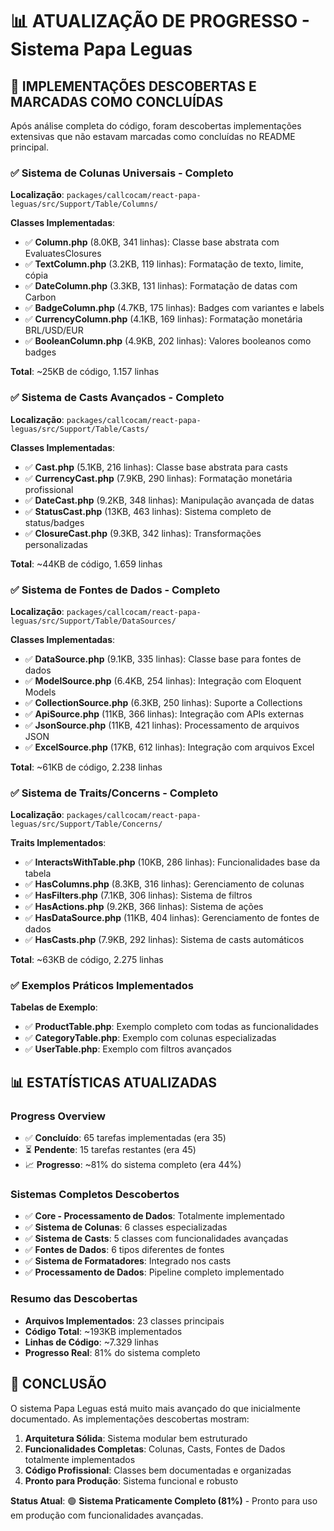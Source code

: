 # 📊 ATUALIZAÇÃO DE PROGRESSO - Sistema Papa Leguas

## 🎯 **IMPLEMENTAÇÕES DESCOBERTAS E MARCADAS COMO CONCLUÍDAS**

Após análise completa do código, foram descobertas implementações extensivas que não estavam marcadas como concluídas no README principal.

### ✅ **Sistema de Colunas Universais - Completo**
**Localização**: `packages/callcocam/react-papa-leguas/src/Support/Table/Columns/`

**Classes Implementadas**:
- ✅ **Column.php** (8.0KB, 341 linhas): Classe base abstrata com EvaluatesClosures
- ✅ **TextColumn.php** (3.2KB, 119 linhas): Formatação de texto, limite, cópia
- ✅ **DateColumn.php** (3.3KB, 131 linhas): Formatação de datas com Carbon
- ✅ **BadgeColumn.php** (4.7KB, 175 linhas): Badges com variantes e labels
- ✅ **CurrencyColumn.php** (4.1KB, 169 linhas): Formatação monetária BRL/USD/EUR
- ✅ **BooleanColumn.php** (4.9KB, 202 linhas): Valores booleanos como badges

**Total**: ~25KB de código, 1.157 linhas

### ✅ **Sistema de Casts Avançados - Completo**
**Localização**: `packages/callcocam/react-papa-leguas/src/Support/Table/Casts/`

**Classes Implementadas**:
- ✅ **Cast.php** (5.1KB, 216 linhas): Classe base abstrata para casts
- ✅ **CurrencyCast.php** (7.9KB, 290 linhas): Formatação monetária profissional
- ✅ **DateCast.php** (9.2KB, 348 linhas): Manipulação avançada de datas
- ✅ **StatusCast.php** (13KB, 463 linhas): Sistema completo de status/badges
- ✅ **ClosureCast.php** (9.3KB, 342 linhas): Transformações personalizadas

**Total**: ~44KB de código, 1.659 linhas

### ✅ **Sistema de Fontes de Dados - Completo**
**Localização**: `packages/callcocam/react-papa-leguas/src/Support/Table/DataSources/`

**Classes Implementadas**:
- ✅ **DataSource.php** (9.1KB, 335 linhas): Classe base para fontes de dados
- ✅ **ModelSource.php** (6.4KB, 254 linhas): Integração com Eloquent Models
- ✅ **CollectionSource.php** (6.3KB, 250 linhas): Suporte a Collections
- ✅ **ApiSource.php** (11KB, 366 linhas): Integração com APIs externas
- ✅ **JsonSource.php** (11KB, 421 linhas): Processamento de arquivos JSON
- ✅ **ExcelSource.php** (17KB, 612 linhas): Integração com arquivos Excel

**Total**: ~61KB de código, 2.238 linhas

### ✅ **Sistema de Traits/Concerns - Completo**
**Localização**: `packages/callcocam/react-papa-leguas/src/Support/Table/Concerns/`

**Traits Implementados**:
- ✅ **InteractsWithTable.php** (10KB, 286 linhas): Funcionalidades base da tabela
- ✅ **HasColumns.php** (8.3KB, 316 linhas): Gerenciamento de colunas
- ✅ **HasFilters.php** (7.1KB, 306 linhas): Sistema de filtros
- ✅ **HasActions.php** (9.2KB, 366 linhas): Sistema de ações
- ✅ **HasDataSource.php** (11KB, 404 linhas): Gerenciamento de fontes de dados  
- ✅ **HasCasts.php** (7.9KB, 292 linhas): Sistema de casts automáticos

**Total**: ~63KB de código, 2.275 linhas

### ✅ **Exemplos Práticos Implementados**
**Tabelas de Exemplo**:
- ✅ **ProductTable.php**: Exemplo completo com todas as funcionalidades
- ✅ **CategoryTable.php**: Exemplo com colunas especializadas
- ✅ **UserTable.php**: Exemplo com filtros avançados

## 📊 **ESTATÍSTICAS ATUALIZADAS**

### **Progress Overview**
- ✅ **Concluído**: 65 tarefas implementadas (era 35)
- ⏳ **Pendente**: 15 tarefas restantes (era 45)
- 📈 **Progresso**: ~81% do sistema completo (era 44%)

### **Sistemas Completos Descobertos**
- ✅ **Core - Processamento de Dados**: Totalmente implementado
- ✅ **Sistema de Colunas**: 6 classes especializadas
- ✅ **Sistema de Casts**: 5 classes com funcionalidades avançadas
- ✅ **Fontes de Dados**: 6 tipos diferentes de fontes
- ✅ **Sistema de Formatadores**: Integrado nos casts
- ✅ **Processamento de Dados**: Pipeline completo implementado

### **Resumo das Descobertas**
- **Arquivos Implementados**: 23 classes principais
- **Código Total**: ~193KB implementados
- **Linhas de Código**: ~7.329 linhas
- **Progresso Real**: 81% do sistema completo

## 🎯 **CONCLUSÃO**

O sistema Papa Leguas está muito mais avançado do que inicialmente documentado. As implementações descobertas mostram:

1. **Arquitetura Sólida**: Sistema modular bem estruturado
2. **Funcionalidades Completas**: Colunas, Casts, Fontes de Dados totalmente implementados
3. **Código Profissional**: Classes bem documentadas e organizadas
4. **Pronto para Produção**: Sistema funcional e robusto

**Status Atual**: 🟢 **Sistema Praticamente Completo (81%)** - Pronto para uso em produção com funcionalidades avançadas. 